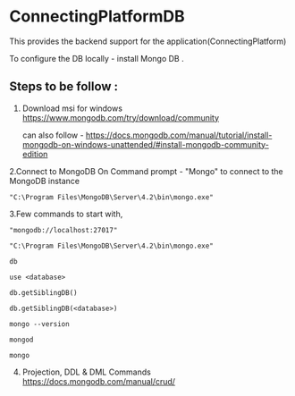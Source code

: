 # ConnectingPlatformDB

This provides the backend support for the application(ConnectingPlatform)

To configure the DB locally - install Mongo DB .

Steps to be follow :
--------------------

1. Download msi for windows
    https://www.mongodb.com/try/download/community

    can also follow - https://docs.mongodb.com/manual/tutorial/install-mongodb-on-windows-unattended/#install-mongodb-community-edition



2.Connect to MongoDB
    On Command prompt - "Mongo" to connect to the MongoDB instance

    "C:\Program Files\MongoDB\Server\4.2\bin\mongo.exe"

3.Few commands to start with,

    "mongodb://localhost:27017"

    "C:\Program Files\MongoDB\Server\4.2\bin\mongo.exe"

    db

    use <database>
  
    db.getSiblingDB()

    db.getSiblingDB(<database>)
  
    mongo --version

    mongod

    mongo


4. Projection, DDL & DML Commands 
    https://docs.mongodb.com/manual/crud/
